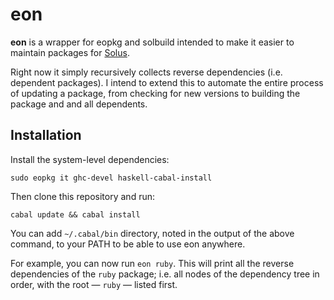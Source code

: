 # eon

**eon** is a wrapper for eopkg and solbuild intended to make it easier to maintain packages
for [Solus](https://getsol.us).

Right now it simply recursively collects reverse dependencies (i.e. dependent packages).
I intend to extend this to automate the entire process of updating a package, from
checking for new versions to building the package and and all dependents.

## Installation
Install the system-level dependencies:

```console
sudo eopkg it ghc-devel haskell-cabal-install
```

Then clone this repository and run:

```console
cabal update && cabal install
```

You can add `~/.cabal/bin` directory, noted in the output of the above command, to
your PATH to be able to use eon anywhere.

For example, you can now run `eon ruby`. This will print all the reverse dependencies
of the `ruby` package; i.e. all nodes of the dependency tree in order, with the root — `ruby` — listed first.
